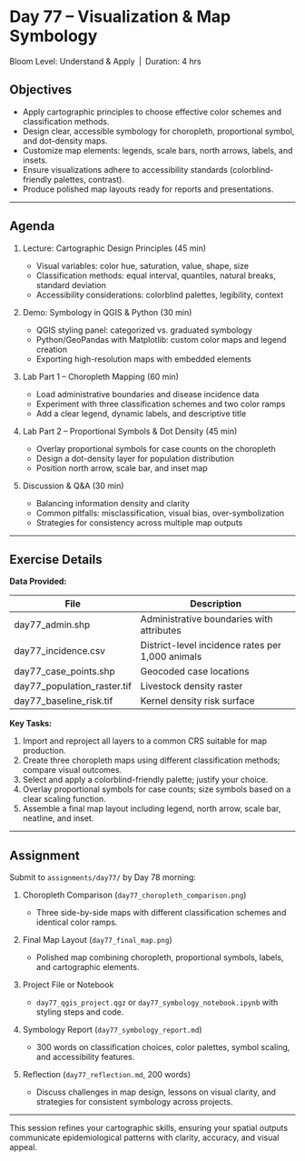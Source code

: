 # **Day 77 – Visualization & Map Symbology**
  
Bloom Level: Understand & Apply | Duration: 4 hrs  

## Objectives  

- Apply cartographic principles to choose effective color schemes and classification methods.  
- Design clear, accessible symbology for choropleth, proportional symbol, and dot-density maps.  
- Customize map elements: legends, scale bars, north arrows, labels, and insets.  
- Ensure visualizations adhere to accessibility standards (colorblind‐friendly palettes, contrast).  
- Produce polished map layouts ready for reports and presentations.  

---  

## Agenda  

1. Lecture: Cartographic Design Principles (45 min)  
   - Visual variables: color hue, saturation, value, shape, size  
   - Classification methods: equal interval, quantiles, natural breaks, standard deviation  
   - Accessibility considerations: colorblind palettes, legibility, context  

2. Demo: Symbology in QGIS & Python (30 min)  
   - QGIS styling panel: categorized vs. graduated symbology  
   - Python/GeoPandas with Matplotlib: custom color maps and legend creation  
   - Exporting high-resolution maps with embedded elements  

3. Lab Part 1 – Choropleth Mapping (60 min)  
   - Load administrative boundaries and disease incidence data  
   - Experiment with three classification schemes and two color ramps  
   - Add a clear legend, dynamic labels, and descriptive title  

4. Lab Part 2 – Proportional Symbols & Dot Density (45 min)  
   - Overlay proportional symbols for case counts on the choropleth  
   - Design a dot-density layer for population distribution  
   - Position north arrow, scale bar, and inset map  

5. Discussion & Q&A (30 min)  
   - Balancing information density and clarity  
   - Common pitfalls: misclassification, visual bias, over-symbolization  
   - Strategies for consistency across multiple map outputs  

---  

## Exercise Details  

**Data Provided:**  

| File                         | Description                                            |
|------------------------------|--------------------------------------------------------|
| day77_admin.shp              | Administrative boundaries with attributes              |
| day77_incidence.csv          | District-level incidence rates per 1,000 animals       |
| day77_case_points.shp        | Geocoded case locations                                |
| day77_population_raster.tif  | Livestock density raster                               |
| day77_baseline_risk.tif      | Kernel density risk surface                            |

**Key Tasks:**  

1. Import and reproject all layers to a common CRS suitable for map production.  
2. Create three choropleth maps using different classification methods; compare visual outcomes.  
3. Select and apply a colorblind-friendly palette; justify your choice.  
4. Overlay proportional symbols for case counts; size symbols based on a clear scaling function.  
5. Assemble a final map layout including legend, north arrow, scale bar, neatline, and inset.  

---  

## Assignment  

Submit to `assignments/day77/` by Day 78 morning:  

1. Choropleth Comparison (`day77_choropleth_comparison.png`)  
   - Three side-by-side maps with different classification schemes and identical color ramps.  

2. Final Map Layout (`day77_final_map.png`)  
   - Polished map combining choropleth, proportional symbols, labels, and cartographic elements.  

3. Project File or Notebook  
   - `day77_qgis_project.qgz` or `day77_symbology_notebook.ipynb` with styling steps and code.  

4. Symbology Report (`day77_symbology_report.md`)  
   - 300 words on classification choices, color palettes, symbol scaling, and accessibility features.  

5. Reflection (`day77_reflection.md`, 200 words)  
   - Discuss challenges in map design, lessons on visual clarity, and strategies for consistent symbology across projects.  

---  

This session refines your cartographic skills, ensuring your spatial outputs communicate epidemiological patterns with clarity, accuracy, and visual appeal.
